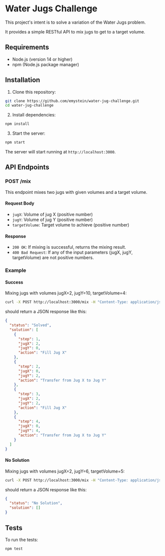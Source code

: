 # Water Jugs Challenge

This project's intent is to solve a variation of the Water Jugs problem.

It provides a simple RESTful API to mix jugs to get to a target volume.

## Requirements

- Node.js (version 14 or higher)
- npm (Node.js package manager)

## Installation

1. Clone this repository:

```bash
git clone https://github.com/emystein/water-jug-challenge.git
cd water-jug-challenge
```

2. Install dependencies:

```bash
npm install
```

3. Start the server:

```bash
npm start
```

The server will start running at `http://localhost:3000`.

## API Endpoints

### POST /mix

This endpoint mixes two jugs with given volumes and a target volume.

#### Request Body

- `jugX`: Volume of jug X (positive number)
- `jugY`: Volume of jug Y (positive number)
- `targetVolume`: Target volume to achieve (positive number)

#### Response

- `200 OK`: If mixing is successful, returns the mixing result.
- `400 Bad Request`: If any of the input parameters (jugX, jugY, targetVolume) are not positive numbers.

### Example

#### Success
Mixing jugs with volumes jugX=2, jugY=10, targetVolume=4:

```bash
curl -X POST http://localhost:3000/mix -H "Content-Type: application/json" -d '{"jugX":2,"jugY":10,"targetVolume":4}'
```

should return a JSON response like this:

```json
{
  "status": "Solved",
  "solution": [
    {
      "step": 1,
      "jugX": 2,
      "jugY": 0,
      "action": "Fill Jug X"
    },
    {
      "step": 2,
      "jugX": 0,
      "jugY": 2,
      "action": "Transfer from Jug X to Jug Y"
    },
    {
      "step": 3,
      "jugX": 2,
      "jugY": 2,
      "action": "Fill Jug X"
    },
    {
      "step": 4,
      "jugX": 0,
      "jugY": 4,
      "action": "Transfer from Jug X to Jug Y"
    }
  ]
}
```

#### No Solution
Mixing jugs with volumes jugX=2, jugY=6, targetVolume=5:

```bash
curl -X POST http://localhost:3000/mix -H "Content-Type: application/json" -d '{"jugX":2,"jugY":6,"targetVolume":5}'
```

should return a JSON response like this:

```json
{
  "status": "No Solution",
  "solution": []
}
```

## Tests

To run the tests:

```bash
npm test
```
